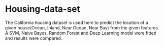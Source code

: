 # Housing-data-set
The California housing dataset is used here to predict the location of a given house(Ocean, Inland, Near Ocean, Near Bay) from the given features.
A SVM, Naive Bayes, Random Forest and Deep Learning model were fitted and results were compared.
